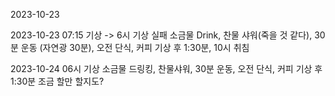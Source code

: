 2023-10-23

2023-10-23
07:15 기상 -> 6시 기상 실패
소금물 Drink, 찬물 샤워(죽을 것 같다), 30분 운동 (자연광 30분), 오전 단식, 커피 기상 후 1:30분, 10시 취침

2023-10-24
06시 기상
소금물 드링킹, 찬물샤워, 30분 운동, 오전 단식, 커피 기상 후 1:30분 조금 할만 할지도?
